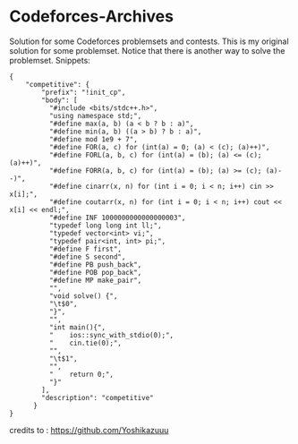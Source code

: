 # Codeforces-Archives
Solution for some Codeforces problemsets and contests.
This is my original solution for some problemset. Notice that there is another way to solve the problemset.
Snippets:
```
{
	"competitive": {
		"prefix": "!init_cp",
		"body": [
		  "#include <bits/stdc++.h>",
		  "using namespace std;",
		  "#define max(a, b) (a < b ? b : a)",
		  "#define min(a, b) ((a > b) ? b : a)",
		  "#define mod 1e9 + 7",
		  "#define FOR(a, c) for (int(a) = 0; (a) < (c); (a)++)",
		  "#define FORL(a, b, c) for (int(a) = (b); (a) <= (c); (a)++)",
		  "#define FORR(a, b, c) for (int(a) = (b); (a) >= (c); (a)--)",
		  "#define cinarr(x, n) for (int i = 0; i < n; i++) cin >> x[i];",
		  "#define coutarr(x, n) for (int i = 0; i < n; i++) cout << x[i] << endl;",
		  "#define INF 1000000000000000003",
		  "typedef long long int ll;",
		  "typedef vector<int> vi;",
		  "typedef pair<int, int> pi;",
		  "#define F first",
		  "#define S second",
		  "#define PB push_back",
		  "#define POB pop_back",
		  "#define MP make_pair",
		  "",
		  "void solve() {",
		  "\t$0",
		  "}",
		  "",
		  "int main(){",
		  "    ios::sync_with_stdio(0);",
		  "    cin.tie(0);",
		  "",
		  "\t$1",
		  "",
		  "    return 0;",
		  "}"
		],
		"description": "competitive"
	  }
}
```
credits to : https://github.com/Yoshikazuuu
